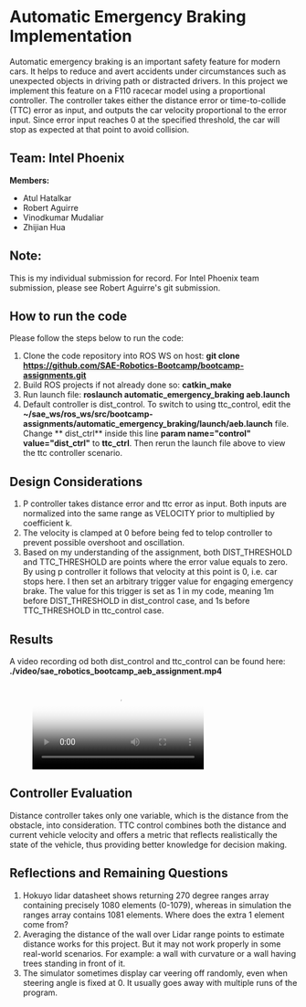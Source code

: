 
# Automatic Emergency Braking Implementation
Automatic emergency braking is an important safety feature for modern cars. It helps to reduce and avert accidents under circumstances such as unexpected objects in driving path or distracted drivers. In this project we implement this feature on a F110 racecar model using a proportional controller. The controller takes either the distance error or time-to-collide (TTC) error as input, and outputs the car velocity proportional to the error input. Since error input reaches 0 at the specified threshold, the car will stop as expected at that point to avoid collision.

## Team: Intel Phoenix
**Members:**
* Atul Hatalkar
* Robert Aguirre
* Vinodkumar Mudaliar
* Zhijian Hua

## Note:
This is my individual submission for record. For Intel Phoenix team submission, please see Robert Aguirre's git submission.

## How to run the code
Please follow the steps below to run the code:
1. Clone the code repository into ROS WS on host: **git clone  https://github.com/SAE-Robotics-Bootcamp/bootcamp-assignments.git**
2. Build ROS projects if not already done so: **catkin_make**
3. Run launch file: **roslaunch automatic_emergency_braking aeb.launch**
4. Default controller is dist_control. To switch to using ttc_control, edit  the **~/sae_ws/ros_ws/src/bootcamp-assignments/automatic_emergency_braking/launch/aeb.launch** file. Change  ** dist_ctrl** inside this line **param name="control" value="dist_ctrl"** to **ttc_ctrl**. Then rerun the launch file above to view the ttc controller scenario.

## Design Considerations
1. P controller takes distance error and ttc error as input. Both inputs are normalized into the same range as VELOCITY prior to multiplied by coefficient k.
2. The velocity is clamped at 0 before being fed to telop controller to prevent possible overshoot and oscillation.
3. Based on my understanding of the assignment, both DIST_THRESHOLD and TTC_THRESHOLD are points where the error value equals to zero. By using p controller it follows that velocity at this point is 0, i.e. car stops here. I then set an arbitrary trigger value for engaging emergency brake. The value for this trigger is set as 1 in my code, meaning 1m before DIST_THRESHOLD in dist_control case, and 1s before TTC_THRESHOLD in ttc_control case.

## Results
A video recording od both dist_control and ttc_control can be found here:
**./video/sae_robotics_bootcamp_aeb_assignment.mp4**
<!-- blank line -->
<figure class="video_container">
  <video controls="true" allowfullscreen="true" poster="path/to/poster_image.png">
    <source src="./video/sae_robotics_bootcamp_aeb_assignment.mp4" type="video/mp4">
  </video>
</figure>
<!-- blank line -->

## Controller Evaluation
Distance controller takes only one variable, which is the distance from the obstacle, into consideration. TTC control combines both the distance and current vehicle velocity and offers a metric that reflects realistically the state of the vehicle, thus providing better knowledge for decision making.

## Reflections and Remaining Questions
1. Hokuyo lidar datasheet shows returning 270 degree ranges array containing precisely 1080 elements (0-1079), whereas in simulation the ranges array contains 1081 elements. Where does the extra 1 element come from?
2. Averaging the distance of the wall over Lidar range points to estimate distance works for this project. But it  may not work properly in some real-world scenarios. For example: a wall with curvature or a wall having trees standing in front of it.
3. The simulator sometimes display car veering off randomly, even when steering angle is fixed at 0. It usually goes away with multiple runs of the program.




